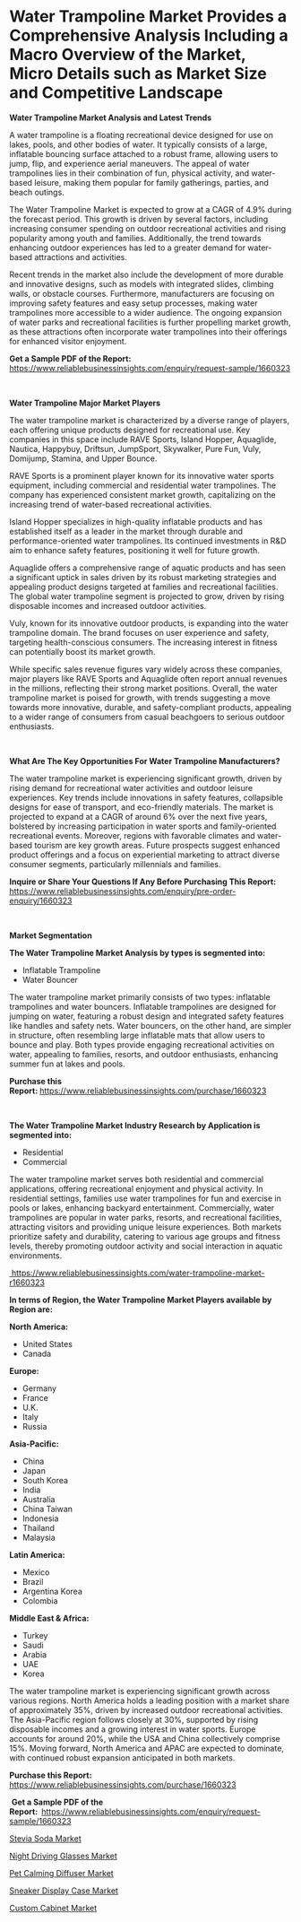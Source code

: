 <p><h1>Water Trampoline Market Provides a Comprehensive Analysis Including a Macro Overview of the Market, Micro Details such as Market Size and Competitive Landscape</h1></p><p><strong>Water Trampoline Market Analysis and Latest Trends</strong></p>
<p><p>A water trampoline is a floating recreational device designed for use on lakes, pools, and other bodies of water. It typically consists of a large, inflatable bouncing surface attached to a robust frame, allowing users to jump, flip, and experience aerial maneuvers. The appeal of water trampolines lies in their combination of fun, physical activity, and water-based leisure, making them popular for family gatherings, parties, and beach outings.</p><p>The Water Trampoline Market is expected to grow at a CAGR of 4.9% during the forecast period. This growth is driven by several factors, including increasing consumer spending on outdoor recreational activities and rising popularity among youth and families. Additionally, the trend towards enhancing outdoor experiences has led to a greater demand for water-based attractions and activities.</p><p>Recent trends in the market also include the development of more durable and innovative designs, such as models with integrated slides, climbing walls, or obstacle courses. Furthermore, manufacturers are focusing on improving safety features and easy setup processes, making water trampolines more accessible to a wider audience. The ongoing expansion of water parks and recreational facilities is further propelling market growth, as these attractions often incorporate water trampolines into their offerings for enhanced visitor enjoyment.</p></p>
<p><strong>Get a Sample PDF of the Report:&nbsp;</strong> <a href="https://www.reliablebusinessinsights.com/enquiry/request-sample/1660323?utm_campaign=1091&utm_medium=2&utm_source=Github&utm_content=ia&utm_term=08022025&utm_id=water-trampoline">https://www.reliablebusinessinsights.com/enquiry/request-sample/1660323</a></p>
<p>&nbsp;</p>
<p><strong>Water Trampoline Major Market Players</strong></p>
<p><p>The water trampoline market is characterized by a diverse range of players, each offering unique products designed for recreational use. Key companies in this space include RAVE Sports, Island Hopper, Aquaglide, Nautica, Happybuy, Driftsun, JumpSport, Skywalker, Pure Fun, Vuly, Domijump, Stamina, and Upper Bounce.</p><p>RAVE Sports is a prominent player known for its innovative water sports equipment, including commercial and residential water trampolines. The company has experienced consistent market growth, capitalizing on the increasing trend of water-based recreational activities.</p><p>Island Hopper specializes in high-quality inflatable products and has established itself as a leader in the market through durable and performance-oriented water trampolines. Its continued investments in R&D aim to enhance safety features, positioning it well for future growth.</p><p>Aquaglide offers a comprehensive range of aquatic products and has seen a significant uptick in sales driven by its robust marketing strategies and appealing product designs targeted at families and recreational facilities. The global water trampoline segment is projected to grow, driven by rising disposable incomes and increased outdoor activities.</p><p>Vuly, known for its innovative outdoor products, is expanding into the water trampoline domain. The brand focuses on user experience and safety, targeting health-conscious consumers. The increasing interest in fitness can potentially boost its market growth.</p><p>While specific sales revenue figures vary widely across these companies, major players like RAVE Sports and Aquaglide often report annual revenues in the millions, reflecting their strong market positions. Overall, the water trampoline market is poised for growth, with trends suggesting a move towards more innovative, durable, and safety-compliant products, appealing to a wider range of consumers from casual beachgoers to serious outdoor enthusiasts.</p></p>
<p>&nbsp;</p>
<p><strong>What Are The Key Opportunities For Water Trampoline Manufacturers?</strong></p>
<p><p>The water trampoline market is experiencing significant growth, driven by rising demand for recreational water activities and outdoor leisure experiences. Key trends include innovations in safety features, collapsible designs for ease of transport, and eco-friendly materials. The market is projected to expand at a CAGR of around 6% over the next five years, bolstered by increasing participation in water sports and family-oriented recreational events. Moreover, regions with favorable climates and water-based tourism are key growth areas. Future prospects suggest enhanced product offerings and a focus on experiential marketing to attract diverse consumer segments, particularly millennials and families.</p></p>
<p><strong>Inquire or Share Your Questions If Any Before Purchasing This Report:</strong> <a href="https://www.reliablebusinessinsights.com/enquiry/pre-order-enquiry/1660323?utm_campaign=1091&utm_medium=2&utm_source=Github&utm_content=ia&utm_term=08022025&utm_id=water-trampoline">https://www.reliablebusinessinsights.com/enquiry/pre-order-enquiry/1660323</a></p>
<p>&nbsp;</p>
<p><strong>Market Segmentation</strong></p>
<p><strong>The Water Trampoline Market Analysis by types is segmented into:</strong></p>
<p><ul><li>Inflatable Trampoline</li><li>Water Bouncer</li></ul></p>
<p><p>The water trampoline market primarily consists of two types: inflatable trampolines and water bouncers. Inflatable trampolines are designed for jumping on water, featuring a robust design and integrated safety features like handles and safety nets. Water bouncers, on the other hand, are simpler in structure, often resembling large inflatable mats that allow users to bounce and play. Both types provide engaging recreational activities on water, appealing to families, resorts, and outdoor enthusiasts, enhancing summer fun at lakes and pools.</p></p>
<p><strong>Purchase this Report:&nbsp;</strong><a href="https://www.reliablebusinessinsights.com/purchase/1660323?utm_campaign=1091&utm_medium=2&utm_source=Github&utm_content=ia&utm_term=08022025&utm_id=water-trampoline">https://www.reliablebusinessinsights.com/purchase/1660323</a></p>
<p>&nbsp;</p>
<p><strong>The Water Trampoline Market Industry Research by Application is segmented into:</strong></p>
<p><ul><li>Residential</li><li>Commercial</li></ul></p>
<p><p>The water trampoline market serves both residential and commercial applications, offering recreational enjoyment and physical activity. In residential settings, families use water trampolines for fun and exercise in pools or lakes, enhancing backyard entertainment. Commercially, water trampolines are popular in water parks, resorts, and recreational facilities, attracting visitors and providing unique leisure experiences. Both markets prioritize safety and durability, catering to various age groups and fitness levels, thereby promoting outdoor activity and social interaction in aquatic environments.</p></p>
<p><a href="https://www.reliablebusinessinsights.com/water-trampoline-market-r1660323?utm_campaign=1091&utm_medium=2&utm_source=Github&utm_content=ia&utm_term=08022025&utm_id=water-trampoline">&nbsp;https://www.reliablebusinessinsights.com/water-trampoline-market-r1660323</a></p>
<p><strong>In terms of Region, the Water Trampoline Market Players available by Region are:</strong></p>
<p>
    <p> <strong> North America: </strong>
        <ul>
            <li>United States</li>
            <li>Canada</li>
        </ul>
        </p> 
    <p> <strong> Europe: </strong>
        <ul>
            <li>Germany</li>
            <li>France</li>
            <li>U.K.</li>
            <li>Italy</li>
            <li>Russia</li>
        </ul>
        </p> 
    <p> <strong> Asia-Pacific: </strong>
        <ul>
            <li>China</li>
            <li>Japan</li>
            <li>South Korea</li>
            <li>India</li>
            <li>Australia</li>
            <li>China Taiwan</li>
            <li>Indonesia</li>
            <li>Thailand</li>
            <li>Malaysia</li>
        </ul>
        </p> 
    <p> <strong> Latin America: </strong>
        <ul>
            <li>Mexico</li>
            <li>Brazil</li>
            <li>Argentina Korea</li>
            <li>Colombia</li>
        </ul>
        </p> 
    <p> <strong> Middle East & Africa: </strong>
        <ul>
            <li>Turkey</li>
            <li>Saudi</li>
            <li>Arabia</li>
            <li>UAE</li>
            <li>Korea</li>
        </ul>
    </p>
    </p>
<p><p>The water trampoline market is experiencing significant growth across various regions. North America holds a leading position with a market share of approximately 35%, driven by increased outdoor recreational activities. The Asia-Pacific region follows closely at 30%, supported by rising disposable incomes and a growing interest in water sports. Europe accounts for around 20%, while the USA and China collectively comprise 15%. Moving forward, North America and APAC are expected to dominate, with continued robust expansion anticipated in both markets.</p></p>
<p><strong>Purchase this Report: </strong><a href="https://www.reliablebusinessinsights.com/purchase/1660323?utm_campaign=1091&utm_medium=2&utm_source=Github&utm_content=ia&utm_term=08022025&utm_id=water-trampoline">https://www.reliablebusinessinsights.com/purchase/1660323</a></p>
<p>&nbsp;<strong>Get a Sample PDF of the Report:&nbsp;&nbsp;</strong><a href="https://www.reliablebusinessinsights.com/enquiry/request-sample/1660323?utm_campaign=1091&utm_medium=2&utm_source=Github&utm_content=ia&utm_term=08022025&utm_id=water-trampoline">https://www.reliablebusinessinsights.com/enquiry/request-sample/1660323</a></p>
<p><strong></strong></p>
<p><p><a href="https://github.com/ziogaskangui96/Market-Research-Report-List-1/blob/main/stevia-soda-market.md?utm_campaign=1091&utm_medium=2&utm_source=Github&utm_content=ia&utm_term=08022025&utm_id=water-trampoline">Stevia Soda Market</a></p><p><a href="https://github.com/guinoopandam/Market-Research-Report-List-1/blob/main/night-driving-glasses-market.md?utm_campaign=1091&utm_medium=2&utm_source=Github&utm_content=ia&utm_term=08022025&utm_id=water-trampoline">Night Driving Glasses Market</a></p><p><a href="https://github.com/leyesamilej/Market-Research-Report-List-1/blob/main/pet-calming-diffuser-market.md?utm_campaign=1091&utm_medium=2&utm_source=Github&utm_content=ia&utm_term=08022025&utm_id=water-trampoline">Pet Calming Diffuser Market</a></p><p><a href="https://github.com/carylgrinko/Market-Research-Report-List-1/blob/main/sneaker-display-case-market.md?utm_campaign=1091&utm_medium=2&utm_source=Github&utm_content=ia&utm_term=08022025&utm_id=water-trampoline">Sneaker Display Case Market</a></p><p><a href="https://github.com/lizonbochil23/Market-Research-Report-List-1/blob/main/custom-cabinet-market.md?utm_campaign=1091&utm_medium=2&utm_source=Github&utm_content=ia&utm_term=08022025&utm_id=water-trampoline">Custom Cabinet Market</a></p></p>